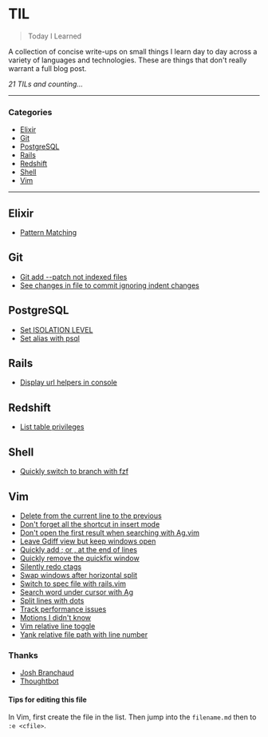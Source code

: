 # TIL

> Today I Learned

A collection of concise write-ups on small things I learn day to day across a
variety of languages and technologies. These are things that don't really
warrant a full blog post.

_21 TILs and counting..._

---

### Categories

* [Elixir](#elixir)
* [Git](#Git)
* [PostgreSQL](#PostgreSQL)
* [Rails](#Rails)
* [Redshift](#Redshift)
* [Shell](#shell)
* [Vim](#vim)

---

## Elixir

- [Pattern Matching](elixir/pattern_matching.md)

## Git

- [Git add --patch not indexed files](git/git_add_patch_not_indexed_files.md)
- [See changes in file to commit ignoring indent changes](git/git_diff_cached.md)

## PostgreSQL

- [Set ISOLATION LEVEL](postgresql/set_isolation_level.md)
- [Set alias with psql](postgresql/set_alias_with_psql.md)

## Rails

- [Display url helpers in console](rails/display_url_helpers.md)

## Redshift

- [List table privileges](redshift/list_tables_privileges.md)

## Shell

- [Quickly switch to branch with fzf](shell/quick_git_branch_switcher_with_fzf.md)

## Vim

- [Delete from the current line to the previous](vim/delete_to_previous_line.md)
- [Don't forget all the shortcut in insert mode](vim/shortcuts_in_insert_mode.md)
- [Don't open the first result when searching with Ag.vim](vim/don_t_open_first_result_wih_ag.md)
- [Leave Gdiff view but keep windows open](vim/leave_gitdiff_view.md)
- [Quickly add ; or , at the end of lines](vim/quickly_add_char_at_the_end_of_the_line.md)
- [Quickly remove the quickfix window](vim/quickly_remove_the_quickfix_window.md)
- [Silently redo ctags](vim/silently_redo_ctags.md)
- [Swap windows after horizontal split](vim/swap_windows_after_horizontal_split.md)
- [Switch to spec file with rails.vim](vim/switch_to_spec_file_with_railsvim.md)
- [Search word under cursor with Ag](vim/search_word_under_cursor.md)
- [Split lines with dots](vim/split_lines_with_dots.md)
- [Track performance issues](vim/track_performance_issues.md)
- [Motions I didn't know](vim/motions_i_didn_t_know.md)
- [Vim relative line toggle](vim/relative_line_numbers_toggle.md)
- [Yank relative file path with line number](vim/yank_relative_file_path_wih_l_number.md)


### Thanks

- [Josh Branchaud](https://github.com/jbranchaud)
- [Thoughtbot](https://github.com/thoughtbot/til)


#### Tips for editing this file

In Vim, first create the file in the list. Then jump into the `filename.md`
then to `:e <cfile>`.
